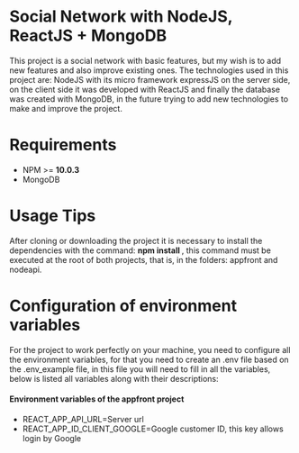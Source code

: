 # Social Network with NodeJS, ReactJS + MongoDB
This project is a social network with basic features, but my wish is to add new features and also improve existing ones. The technologies used in this project are: NodeJS with its micro framework expressJS on the server side, on the client side it was developed with ReactJS and finally the database was created with MongoDB, in the future trying to add new technologies to make and improve the project.

# Requirements
<div>
<ul>
  <li>NPM >= <b>10.0.3</b></li>
  <li>MongoDB</li>
<ul/> 
</div>  
  
# Usage Tips
After cloning or downloading the project it is necessary to install the dependencies with the command: <b> npm install </b>, this command must be executed at the root of both projects, that is, in the folders: appfront and nodeapi.

# Configuration of environment variables
For the project to work perfectly on your machine, you need to configure all the environment variables, for that you need to create an .env file based on the .env_example file, in this file you will need to fill in all the variables, below is listed all variables along with their descriptions:

<h4>Environment variables of the appfront project</h4>
<ul>
  <li>REACT_APP_API_URL=Server url</li>
  <li>REACT_APP_ID_CLIENT_GOOGLE=Google customer ID, this key allows login by Google</li>
</ul>
